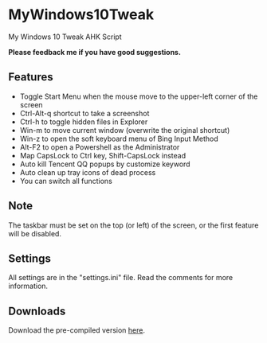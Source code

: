 # MyWindows10Tweak

My Windows 10 Tweak AHK Script

**Please feedback me if you have good suggestions.**

## Features

* Toggle Start Menu when the mouse move to the upper-left corner of the screen
* Ctrl-Alt-q shortcut to take a screenshot
* Ctrl-h to toggle hidden files in Explorer
* Win-m to move current window (overwrite the original shortcut)
* Win-z to open the soft keyboard menu of Bing Input Method
* Alt-F2 to open a Powershell as the Administrator
* Map CapsLock to Ctrl key, Shift-CapsLock instead
* Auto kill Tencent QQ popups by customize keyword
* Auto clean up tray icons of dead process
* You can switch all functions

## Note

The taskbar must be set on the top (or left) of the screen, or the first feature will be disabled.

## Settings

All settings are in the "settings.ini" file. Read the comments for more information.

## Downloads

Download the pre-compiled version [here](https://github.com/deluxghost/MyWindows10Tweak/releases).
